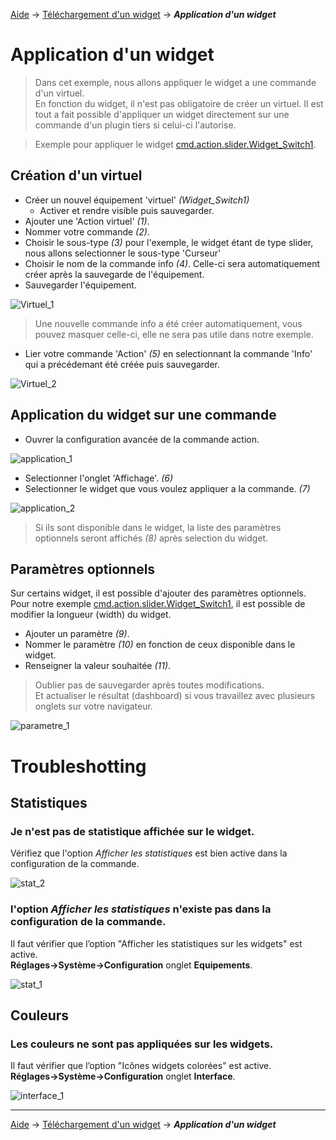 <a href="../">Aide</a> → <a href="./download">Téléchargement d'un widget</a> → ***Application d'un widget***

# Application d'un widget

> Dans cet exemple, nous allons appliquer le widget a une commande d'un virtuel.<br>
> En fonction du widget, il n'est pas obligatoire de créer un virtuel. Il est tout a fait possible d'appliquer un widget directement sur une commande d'un plugin tiers si celui-ci l'autorise.

> Exemple pour appliquer le widget [cmd.action.slider.Widget_Switch1]({{site.url}}/documentation/{{site.widget}}/fr_FR/action/slider/cmd.action.slider.Widget_Switch1).

## Création d'un virtuel
- Créer un nouvel équipement 'virtuel' *(Widget_Switch1)*
  - Activer et rendre visible puis sauvegarder.
- Ajouter une 'Action virtuel' *(1)*.
- Nommer votre commande *(2)*.
- Choisir le sous-type *(3)* pour l'exemple, le widget étant de type slider, nous allons selectionner le sous-type 'Curseur'
- Choisir le nom de la commande info *(4)*. Celle-ci sera automatiquement créer après la sauvegarde de l'équipement.
- Sauvegarder l'équipement.

<img src="../{{site.img}}/virtuel_1.png" alt="Virtuel_1" />

> Une nouvelle commande info a été créer automatiquement, vous pouvez masquer celle-ci, elle ne sera pas utile dans notre exemple.

- Lier votre commande 'Action' *(5)* en selectionnant la commande 'Info' qui a précédemant été créée puis sauvegarder.

<img src="../{{site.img}}/virtuel_2.png" alt="Virtuel_2" />

## Application du widget sur une commande

- Ouvrer la configuration avancée de la commande action.

<img src="../{{site.img}}/application_1.png" alt="application_1" />

- Selectionner l'onglet 'Affichage'. *(6)*
- Selectionner le widget que vous voulez appliquer a la commande. *(7)*

<img src="../{{site.img}}/application_2.png" alt="application_2" />

> Si ils sont disponible dans le widget, la liste des paramètres optionnels seront affichés *(8)* après selection du widget.

## Paramètres optionnels

Sur certains widget, il est possible d'ajouter des paramètres optionnels.<br>
Pour notre exemple [cmd.action.slider.Widget_Switch1]({{site.url}}/documentation/{{site.widget}}/fr_FR/action/slider/cmd.action.slider.Widget_Switch1), il est possible de modifier la longueur (width) du widget.

- Ajouter un paramètre *(9)*.
- Nommer le paramètre *(10)* en fonction de ceux disponible dans le widget.
- Renseigner la valeur souhaitée *(11)*.

> Oublier pas de sauvegarder après toutes modifications.<br>
> Et actualiser le résultat (dashboard) si vous travaillez avec plusieurs onglets sur votre navigateur.

<img src="../{{site.img}}/parametre_1.png" alt="parametre_1" />

# Troubleshotting

## Statistiques

### Je n'est pas de statistique affichée sur le widget.
Vérifiez que l'option *Afficher les statistiques* est bien active dans la configuration de la commande.

<img src="../{{site.img}}/stat_2.png" alt="stat_2" />

### l'option *Afficher les statistiques* n'existe pas dans la configuration de la commande.

Il faut vérifier que l’option "Afficher les statistiques sur les widgets" est active.<br>
**Réglages→Système→Configuration** onglet **Equipements**.

<img src="../{{site.img}}/stat_1.png" alt="stat_1" />

## Couleurs

### Les couleurs ne sont pas appliquées sur les widgets.
Il faut vérifier que l’option "Icônes widgets colorées" est active.<br>
**Réglages→Système→Configuration** onglet **Interface**.

<img src="../{{site.img}}/interface_1.png" alt="interface_1" />

<hr />

<a href="../">Aide</a> → <a href="./download">Téléchargement d'un widget</a> → ***Application d'un widget***